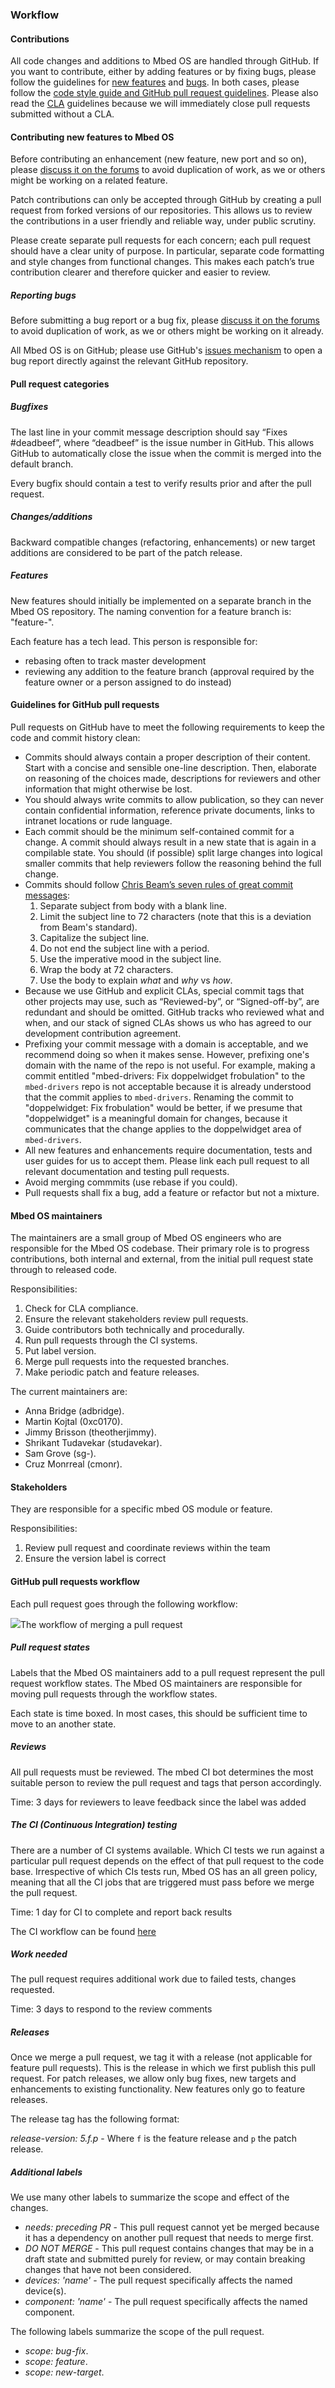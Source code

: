 ### Workflow

#### Contributions

All code changes and additions to Mbed OS are handled through GitHub. If you want to contribute, either by adding features or by fixing bugs, please follow the guidelines for [new features](#contributing-new-features-to-mbed-os) and [bugs](#reporting-and-fixing-bugs). In both cases, please follow the [code style guide and GitHub pull request guidelines](/docs/v5.7/reference/guidelines.html#style)</a>. Please also read the [CLA](/docs/v5.7/reference/guidelines.html#cla) guidelines because we will immediately close pull requests submitted without a CLA.

#### Contributing new features to Mbed OS

Before contributing an enhancement (new feature, new port and so on), please [discuss it on the forums](https://os.mbed.com/forum/bugs-suggestions/) to avoid duplication of work, as we or others might be working on a related feature.

Patch contributions can only be accepted through GitHub by creating a pull request from forked versions of our repositories. This allows us to review the contributions in a user friendly and reliable way, under public scrutiny.

Please create separate pull requests for each concern; each pull request should have a clear unity of purpose. In particular, separate code formatting and style changes from functional changes. This makes each patch’s true contribution clearer and therefore quicker and easier to review.

##### Reporting bugs

Before submitting a bug report or a bug fix, please [discuss it on the forums](https://os.mbed.com/forum/bugs-suggestions/) to avoid duplication of work, as we or others might be working on it already.

All Mbed OS is on GitHub; please use GitHub's [issues mechanism](https://guides.github.com/features/issues/) to open a bug report directly against the relevant GitHub repository.

#### Pull request categories

##### Bugfixes

The last line in your commit message description should say “Fixes #deadbeef”, where “deadbeef” is the issue number in GitHub. This allows GitHub to automatically close the issue when the commit is merged into the default branch.

Every bugfix should contain a test to verify results prior and after the pull request.

##### Changes/additions

Backward compatible changes (refactoring, enhancements) or new target additions are considered to be part of the patch release.

##### Features

New features should initially be implemented on a separate branch in the Mbed OS repository. The naming convention for a feature branch is: "feature-".

Each feature has a tech lead. This person is responsible for:

- rebasing often to track master development
- reviewing any addition to the feature branch (approval required by the feature owner or a person assigned to do instead)

#### Guidelines for GitHub pull requests

Pull requests on GitHub have to meet the following requirements to keep the code and commit history clean:

- Commits should always contain a proper description of their content. Start with a concise and sensible one-line description. Then, elaborate on reasoning of the choices made, descriptions for reviewers and other information that might otherwise be lost.
- You should always write commits to allow publication, so they can never contain confidential information, reference private documents, links to intranet locations or rude language.
- Each commit should be the minimum self-contained commit for a change. A commit should always result in a new state that is again in a compilable state. You should (if possible) split large changes into logical smaller commits that help reviewers follow the reasoning behind the full change.
- Commits should follow [Chris Beam’s seven rules of great commit messages](http://chris.beams.io/posts/git-commit#seven-rules):
	1. Separate subject from body with a blank line.
	1. Limit the subject line to 72 characters (note that this is a deviation from Beam's standard).
	1. Capitalize the subject line.
	1. Do not end the subject line with a period.
	1. Use the imperative mood in the subject line.
	1. Wrap the body at 72 characters.
	1. Use the body to explain _what_ and _why_ vs _how_.
- Because we use GitHub and explicit CLAs, special commit tags that other projects may use, such as “Reviewed-by”, or “Signed-off-by”, are redundant and should be omitted. GitHub tracks who reviewed what and when, and our stack of signed CLAs shows us who has agreed to our development contribution agreement.
- Prefixing your commit message with a domain is acceptable, and we recommend doing so when it makes sense. However, prefixing one's domain with the name of the repo is not useful. For example, making a commit entitled "mbed-drivers: Fix doppelwidget frobulation" to the `mbed-drivers` repo is not acceptable because it is already understood that the commit applies to `mbed-drivers`. Renaming the commit to "doppelwidget: Fix frobulation" would be better, if we presume that "doppelwidget" is a meaningful domain for changes, because it communicates that the change applies to the doppelwidget area of `mbed-drivers`.
- All new features and enhancements require documentation, tests and user guides for us to accept them. Please link each pull request to all relevant documentation and testing pull requests.
- Avoid merging commmits (use rebase if you could).
- Pull requests shall fix a bug, add a feature or refactor but not a mixture.

#### Mbed OS maintainers

The maintainers are a small group of Mbed OS engineers who are responsible for the Mbed OS codebase. Their primary role is to progress contributions, both internal and external, from the initial pull request state through to released code. 

Responsibilities:

1. Check for CLA compliance.
1. Ensure the relevant stakeholders review pull requests.
1. Guide contributors both technically and procedurally.
1. Run pull requests through the CI systems.
1. Put label version.
1. Merge pull requests into the requested branches.
1. Make periodic patch and feature releases.

The current maintainers are:

* Anna Bridge (adbridge).
* Martin Kojtal (0xc0170).
* Jimmy Brisson (theotherjimmy).
* Shrikant Tudavekar (studavekar).
* Sam Grove (sg-).
* Cruz Monrreal (cmonr).

#### Stakeholders

They are responsible for a specific mbed OS module or feature.

Responsibilities:

1. Review pull request and coordinate reviews within the team
1. Ensure the version label is correct

#### GitHub pull requests workflow

Each pull request goes through the following workflow:

<span class="images">![](https://s3-us-west-2.amazonaws.com/mbed-os-docs-images/Workflow.png)<span>The workflow of merging a pull request</span></span>

##### Pull request states

Labels that the Mbed OS maintainers add to a pull request represent the pull request workflow states. The Mbed OS maintainers are responsible for moving pull requests through the workflow states.

Each state is time boxed. In most cases, this should be sufficient time to move to an another state.

##### Reviews

All pull requests must be reviewed. The mbed CI bot determines the most suitable person to review the pull request and tags that person accordingly.

Time: 3 days for reviewers to leave feedback since the label was added

##### The CI (Continuous Integration) testing

There are a number of CI systems available. Which CI tests we run against a particular pull request depends on the effect of that pull request to the code base. Irrespective of which CIs tests run, Mbed OS has an all green policy, meaning that all the CI jobs that are triggered must pass before we merge the pull request.

Time: 1 day for CI to complete and report back results

The CI workflow can be found [here](tbd)

##### Work needed

The pull request requires additional work due to failed tests, changes requested.

Time: 3 days to respond to the review comments

##### Releases

Once we merge a pull request, we tag it with a release (not applicable for feature pull requests). This is the release in which we first publish this pull request. For patch releases, we allow only bug fixes, new targets and enhancements to existing functionality. New features only go to feature releases.

The release tag has the following format:

*release-version: 5.f.p* - Where `f` is the feature release and `p` the patch release.

##### Additional labels

We use many other labels to summarize the scope and effect of the changes.

- *needs: preceding PR* - This pull request cannot yet be merged because it has a dependency on another pull request that needs to merge first.
- *DO NOT MERGE* - This pull request contains changes that may be in a draft state and submitted purely for review, or may contain breaking changes that have not been considered.
- *devices: 'name'* - The pull request specifically affects the named device(s).
- *component: 'name'* - The pull request specifically affects the named component.

The following labels summarize the scope of the pull request.

- *scope: bug-fix*.
- *scope: feature*.
- *scope: new-target*.
